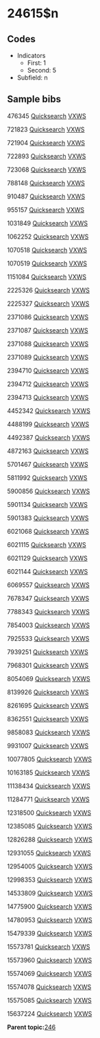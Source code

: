 # 24615$n

## Codes

-   Indicators
    -   First: 1
    -   Second: 5
-   Subfield: n

## Sample bibs

476345 [Quicksearch](https://search.library.yale.edu/catalog/476345) [VXWS](http://prodorbis.library.yale.edu:7014/vxws/GetHoldingsService?bibId=476345)

721823 [Quicksearch](https://search.library.yale.edu/catalog/721823) [VXWS](http://prodorbis.library.yale.edu:7014/vxws/GetHoldingsService?bibId=721823)

721904 [Quicksearch](https://search.library.yale.edu/catalog/721904) [VXWS](http://prodorbis.library.yale.edu:7014/vxws/GetHoldingsService?bibId=721904)

722893 [Quicksearch](https://search.library.yale.edu/catalog/722893) [VXWS](http://prodorbis.library.yale.edu:7014/vxws/GetHoldingsService?bibId=722893)

723068 [Quicksearch](https://search.library.yale.edu/catalog/723068) [VXWS](http://prodorbis.library.yale.edu:7014/vxws/GetHoldingsService?bibId=723068)

788148 [Quicksearch](https://search.library.yale.edu/catalog/788148) [VXWS](http://prodorbis.library.yale.edu:7014/vxws/GetHoldingsService?bibId=788148)

910487 [Quicksearch](https://search.library.yale.edu/catalog/910487) [VXWS](http://prodorbis.library.yale.edu:7014/vxws/GetHoldingsService?bibId=910487)

955157 [Quicksearch](https://search.library.yale.edu/catalog/955157) [VXWS](http://prodorbis.library.yale.edu:7014/vxws/GetHoldingsService?bibId=955157)

1031849 [Quicksearch](https://search.library.yale.edu/catalog/1031849) [VXWS](http://prodorbis.library.yale.edu:7014/vxws/GetHoldingsService?bibId=1031849)

1062252 [Quicksearch](https://search.library.yale.edu/catalog/1062252) [VXWS](http://prodorbis.library.yale.edu:7014/vxws/GetHoldingsService?bibId=1062252)

1070518 [Quicksearch](https://search.library.yale.edu/catalog/1070518) [VXWS](http://prodorbis.library.yale.edu:7014/vxws/GetHoldingsService?bibId=1070518)

1070519 [Quicksearch](https://search.library.yale.edu/catalog/1070519) [VXWS](http://prodorbis.library.yale.edu:7014/vxws/GetHoldingsService?bibId=1070519)

1151084 [Quicksearch](https://search.library.yale.edu/catalog/1151084) [VXWS](http://prodorbis.library.yale.edu:7014/vxws/GetHoldingsService?bibId=1151084)

2225326 [Quicksearch](https://search.library.yale.edu/catalog/2225326) [VXWS](http://prodorbis.library.yale.edu:7014/vxws/GetHoldingsService?bibId=2225326)

2225327 [Quicksearch](https://search.library.yale.edu/catalog/2225327) [VXWS](http://prodorbis.library.yale.edu:7014/vxws/GetHoldingsService?bibId=2225327)

2371086 [Quicksearch](https://search.library.yale.edu/catalog/2371086) [VXWS](http://prodorbis.library.yale.edu:7014/vxws/GetHoldingsService?bibId=2371086)

2371087 [Quicksearch](https://search.library.yale.edu/catalog/2371087) [VXWS](http://prodorbis.library.yale.edu:7014/vxws/GetHoldingsService?bibId=2371087)

2371088 [Quicksearch](https://search.library.yale.edu/catalog/2371088) [VXWS](http://prodorbis.library.yale.edu:7014/vxws/GetHoldingsService?bibId=2371088)

2371089 [Quicksearch](https://search.library.yale.edu/catalog/2371089) [VXWS](http://prodorbis.library.yale.edu:7014/vxws/GetHoldingsService?bibId=2371089)

2394710 [Quicksearch](https://search.library.yale.edu/catalog/2394710) [VXWS](http://prodorbis.library.yale.edu:7014/vxws/GetHoldingsService?bibId=2394710)

2394712 [Quicksearch](https://search.library.yale.edu/catalog/2394712) [VXWS](http://prodorbis.library.yale.edu:7014/vxws/GetHoldingsService?bibId=2394712)

2394713 [Quicksearch](https://search.library.yale.edu/catalog/2394713) [VXWS](http://prodorbis.library.yale.edu:7014/vxws/GetHoldingsService?bibId=2394713)

4452342 [Quicksearch](https://search.library.yale.edu/catalog/4452342) [VXWS](http://prodorbis.library.yale.edu:7014/vxws/GetHoldingsService?bibId=4452342)

4488199 [Quicksearch](https://search.library.yale.edu/catalog/4488199) [VXWS](http://prodorbis.library.yale.edu:7014/vxws/GetHoldingsService?bibId=4488199)

4492387 [Quicksearch](https://search.library.yale.edu/catalog/4492387) [VXWS](http://prodorbis.library.yale.edu:7014/vxws/GetHoldingsService?bibId=4492387)

4872163 [Quicksearch](https://search.library.yale.edu/catalog/4872163) [VXWS](http://prodorbis.library.yale.edu:7014/vxws/GetHoldingsService?bibId=4872163)

5701467 [Quicksearch](https://search.library.yale.edu/catalog/5701467) [VXWS](http://prodorbis.library.yale.edu:7014/vxws/GetHoldingsService?bibId=5701467)

5811992 [Quicksearch](https://search.library.yale.edu/catalog/5811992) [VXWS](http://prodorbis.library.yale.edu:7014/vxws/GetHoldingsService?bibId=5811992)

5900856 [Quicksearch](https://search.library.yale.edu/catalog/5900856) [VXWS](http://prodorbis.library.yale.edu:7014/vxws/GetHoldingsService?bibId=5900856)

5901134 [Quicksearch](https://search.library.yale.edu/catalog/5901134) [VXWS](http://prodorbis.library.yale.edu:7014/vxws/GetHoldingsService?bibId=5901134)

5901383 [Quicksearch](https://search.library.yale.edu/catalog/5901383) [VXWS](http://prodorbis.library.yale.edu:7014/vxws/GetHoldingsService?bibId=5901383)

6021068 [Quicksearch](https://search.library.yale.edu/catalog/6021068) [VXWS](http://prodorbis.library.yale.edu:7014/vxws/GetHoldingsService?bibId=6021068)

6021115 [Quicksearch](https://search.library.yale.edu/catalog/6021115) [VXWS](http://prodorbis.library.yale.edu:7014/vxws/GetHoldingsService?bibId=6021115)

6021129 [Quicksearch](https://search.library.yale.edu/catalog/6021129) [VXWS](http://prodorbis.library.yale.edu:7014/vxws/GetHoldingsService?bibId=6021129)

6021144 [Quicksearch](https://search.library.yale.edu/catalog/6021144) [VXWS](http://prodorbis.library.yale.edu:7014/vxws/GetHoldingsService?bibId=6021144)

6069557 [Quicksearch](https://search.library.yale.edu/catalog/6069557) [VXWS](http://prodorbis.library.yale.edu:7014/vxws/GetHoldingsService?bibId=6069557)

7678347 [Quicksearch](https://search.library.yale.edu/catalog/7678347) [VXWS](http://prodorbis.library.yale.edu:7014/vxws/GetHoldingsService?bibId=7678347)

7788343 [Quicksearch](https://search.library.yale.edu/catalog/7788343) [VXWS](http://prodorbis.library.yale.edu:7014/vxws/GetHoldingsService?bibId=7788343)

7854003 [Quicksearch](https://search.library.yale.edu/catalog/7854003) [VXWS](http://prodorbis.library.yale.edu:7014/vxws/GetHoldingsService?bibId=7854003)

7925533 [Quicksearch](https://search.library.yale.edu/catalog/7925533) [VXWS](http://prodorbis.library.yale.edu:7014/vxws/GetHoldingsService?bibId=7925533)

7939251 [Quicksearch](https://search.library.yale.edu/catalog/7939251) [VXWS](http://prodorbis.library.yale.edu:7014/vxws/GetHoldingsService?bibId=7939251)

7968301 [Quicksearch](https://search.library.yale.edu/catalog/7968301) [VXWS](http://prodorbis.library.yale.edu:7014/vxws/GetHoldingsService?bibId=7968301)

8054069 [Quicksearch](https://search.library.yale.edu/catalog/8054069) [VXWS](http://prodorbis.library.yale.edu:7014/vxws/GetHoldingsService?bibId=8054069)

8139926 [Quicksearch](https://search.library.yale.edu/catalog/8139926) [VXWS](http://prodorbis.library.yale.edu:7014/vxws/GetHoldingsService?bibId=8139926)

8261695 [Quicksearch](https://search.library.yale.edu/catalog/8261695) [VXWS](http://prodorbis.library.yale.edu:7014/vxws/GetHoldingsService?bibId=8261695)

8362551 [Quicksearch](https://search.library.yale.edu/catalog/8362551) [VXWS](http://prodorbis.library.yale.edu:7014/vxws/GetHoldingsService?bibId=8362551)

9858083 [Quicksearch](https://search.library.yale.edu/catalog/9858083) [VXWS](http://prodorbis.library.yale.edu:7014/vxws/GetHoldingsService?bibId=9858083)

9931007 [Quicksearch](https://search.library.yale.edu/catalog/9931007) [VXWS](http://prodorbis.library.yale.edu:7014/vxws/GetHoldingsService?bibId=9931007)

10077805 [Quicksearch](https://search.library.yale.edu/catalog/10077805) [VXWS](http://prodorbis.library.yale.edu:7014/vxws/GetHoldingsService?bibId=10077805)

10163185 [Quicksearch](https://search.library.yale.edu/catalog/10163185) [VXWS](http://prodorbis.library.yale.edu:7014/vxws/GetHoldingsService?bibId=10163185)

11138434 [Quicksearch](https://search.library.yale.edu/catalog/11138434) [VXWS](http://prodorbis.library.yale.edu:7014/vxws/GetHoldingsService?bibId=11138434)

11284771 [Quicksearch](https://search.library.yale.edu/catalog/11284771) [VXWS](http://prodorbis.library.yale.edu:7014/vxws/GetHoldingsService?bibId=11284771)

12318500 [Quicksearch](https://search.library.yale.edu/catalog/12318500) [VXWS](http://prodorbis.library.yale.edu:7014/vxws/GetHoldingsService?bibId=12318500)

12385085 [Quicksearch](https://search.library.yale.edu/catalog/12385085) [VXWS](http://prodorbis.library.yale.edu:7014/vxws/GetHoldingsService?bibId=12385085)

12826288 [Quicksearch](https://search.library.yale.edu/catalog/12826288) [VXWS](http://prodorbis.library.yale.edu:7014/vxws/GetHoldingsService?bibId=12826288)

12931055 [Quicksearch](https://search.library.yale.edu/catalog/12931055) [VXWS](http://prodorbis.library.yale.edu:7014/vxws/GetHoldingsService?bibId=12931055)

12954005 [Quicksearch](https://search.library.yale.edu/catalog/12954005) [VXWS](http://prodorbis.library.yale.edu:7014/vxws/GetHoldingsService?bibId=12954005)

12998353 [Quicksearch](https://search.library.yale.edu/catalog/12998353) [VXWS](http://prodorbis.library.yale.edu:7014/vxws/GetHoldingsService?bibId=12998353)

14533809 [Quicksearch](https://search.library.yale.edu/catalog/14533809) [VXWS](http://prodorbis.library.yale.edu:7014/vxws/GetHoldingsService?bibId=14533809)

14775900 [Quicksearch](https://search.library.yale.edu/catalog/14775900) [VXWS](http://prodorbis.library.yale.edu:7014/vxws/GetHoldingsService?bibId=14775900)

14780953 [Quicksearch](https://search.library.yale.edu/catalog/14780953) [VXWS](http://prodorbis.library.yale.edu:7014/vxws/GetHoldingsService?bibId=14780953)

15479339 [Quicksearch](https://search.library.yale.edu/catalog/15479339) [VXWS](http://prodorbis.library.yale.edu:7014/vxws/GetHoldingsService?bibId=15479339)

15573781 [Quicksearch](https://search.library.yale.edu/catalog/15573781) [VXWS](http://prodorbis.library.yale.edu:7014/vxws/GetHoldingsService?bibId=15573781)

15573960 [Quicksearch](https://search.library.yale.edu/catalog/15573960) [VXWS](http://prodorbis.library.yale.edu:7014/vxws/GetHoldingsService?bibId=15573960)

15574069 [Quicksearch](https://search.library.yale.edu/catalog/15574069) [VXWS](http://prodorbis.library.yale.edu:7014/vxws/GetHoldingsService?bibId=15574069)

15574078 [Quicksearch](https://search.library.yale.edu/catalog/15574078) [VXWS](http://prodorbis.library.yale.edu:7014/vxws/GetHoldingsService?bibId=15574078)

15575085 [Quicksearch](https://search.library.yale.edu/catalog/15575085) [VXWS](http://prodorbis.library.yale.edu:7014/vxws/GetHoldingsService?bibId=15575085)

15637224 [Quicksearch](https://search.library.yale.edu/catalog/15637224) [VXWS](http://prodorbis.library.yale.edu:7014/vxws/GetHoldingsService?bibId=15637224)

**Parent topic:**[246](../../tags/246/246.md)

